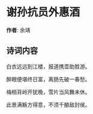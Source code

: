 # 谢孙抗员外惠酒

**作者**: 余靖

## 诗词内容

白衣远远到江楼，报道携壶助胜游。

醉眼便堪终日富，离肠先破一春愁。

梅梢背岭开犹晚，雪片当风舞未休。

此景满觞方得意，不须千酿敌封侯。

